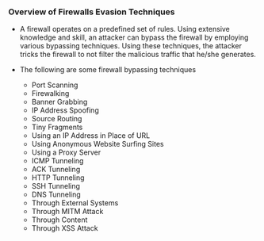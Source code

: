 ### **Overview of Firewalls Evasion Techniques**

- A firewall operates on a predefined set of rules. Using extensive knowledge and skill, an attacker can bypass the firewall by employing various bypassing techniques. Using these techniques, the attacker tricks the firewall to not filter the malicious traffic that he/she generates.

- The following are some firewall bypassing techniques

	- Port Scanning
	- Firewalking
	- Banner Grabbing
	- IP Address Spoofing
	- Source Routing
	- Tiny Fragments
	- Using an IP Address in Place of URL
	- Using Anonymous Website Surfing Sites
	- Using a Proxy Server
	- ICMP Tunneling
	- ACK Tunneling
	- HTTP Tunneling
	- SSH Tunneling
	- DNS Tunneling
	- Through External Systems
	- Through MITM Attack
	- Through Content
	- Through XSS Attack